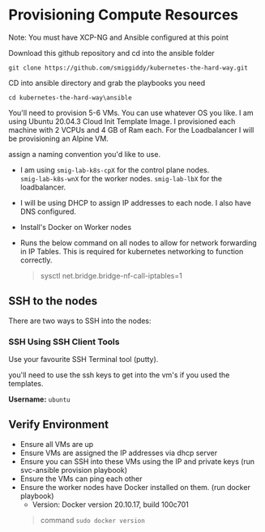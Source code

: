 # Provisioning Compute Resources

Note: You must have XCP-NG and Ansible configured at this point

Download this github repository and cd into the ansible folder

`git clone https://github.com/smiggiddy/kubernetes-the-hard-way.git`

CD into ansible directory and grab the playbooks you need

`cd kubernetes-the-hard-way\ansible`


You'll need to provision 5-6 VMs. You can use whatever OS you like. I am using Ubuntu 20.04.3 Cloud Init Template Image. I provisioned each machine with 2 VCPUs and 4 GB of Ram each. For the Loadbalancer I will be provisioning an Alpine VM. 

assign a naming convention you'd like to use. 

- I am using `smig-lab-k8s-cpX` for the control plane nodes.  
`smig-lab-k8s-wnX` for the worker nodes. `smig-lab-lbX` for the loadbalancer. 

- I will be using DHCP to assign IP addresses to each node. I also have DNS configured. 



- Install's Docker on Worker nodes
- Runs the below command on all nodes to allow for network forwarding in IP Tables.
  This is required for kubernetes networking to function correctly.
    > sysctl net.bridge.bridge-nf-call-iptables=1


## SSH to the nodes

There are two ways to SSH into the nodes:

### SSH Using SSH Client Tools

Use your favourite SSH Terminal tool (putty).

you'll need to use the ssh keys to get into the vm's if you used the templates. 


**Username:** `ubuntu`


## Verify Environment

- Ensure all VMs are up
- Ensure VMs are assigned the IP addresses via dhcp server
- Ensure you can SSH into these VMs using the IP and private keys (run svc-ansible provision playbook)
- Ensure the VMs can ping each other
- Ensure the worker nodes have Docker installed on them. (run docker playbook)
    - Version: Docker version 20.10.17, build 100c701 
  > command `sudo docker version`





